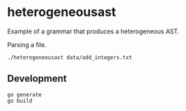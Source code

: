 # heterogeneousast

Example of a grammar that produces a heterogeneous AST.

Parsing a file.

```
./heterogeneousast data/add_integers.txt
```

## Development

```
go generate
go build
```
